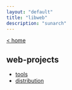 ```yaml
---
layout: "default"
title: "libweb"
description: "sunarch"
---
```

<!--
This Source Code Form is subject to the terms of the Mozilla Public
License, v. 2.0. If a copy of the MPL was not distributed with this
file, You can obtain one at http://mozilla.org/MPL/2.0/.
-->

[< home](/)

## web-projects

- [tools](tools/tools.md)
- [distribution](distribution/distribution.html)
